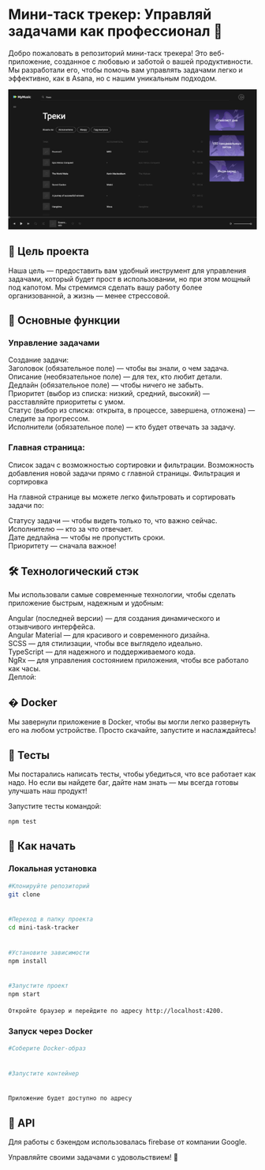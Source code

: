 # Мини-таск трекер: Управляй задачами как профессионал 🚀

Добро пожаловать в репозиторий мини-таск трекера! Это веб-приложение, созданное с любовью и заботой о вашей продуктивности. Мы разработали его, чтобы помочь вам управлять задачами легко и эффективно, как в Asana, но с нашим уникальным подходом.

![app_screenshot](https://github.com/SurPrizoV/angular-music-app/blob/main/public/assets/screenshot.png?raw=true)

## 🎯 Цель проекта

Наша цель — предоставить вам удобный инструмент для управления задачами, который будет прост в использовании, но при этом мощный под капотом. Мы стремимся сделать вашу работу более организованной, а жизнь — менее стрессовой.

## 🌟 Основные функции

### Управление задачами

Создание задачи:  
Заголовок (обязательное поле) — чтобы вы знали, о чем задача.  
Описание (необязательное поле) — для тех, кто любит детали.  
Дедлайн (обязательное поле) — чтобы ничего не забыть.  
Приоритет (выбор из списка: низкий, средний, высокий) — расставляйте приоритеты с умом.  
Статус (выбор из списка: открыта, в процессе, завершена, отложена) — следите за прогрессом.  
Исполнители (обязательное поле) — кто будет отвечать за задачу.  

### Главная страница:
Список задач с возможностью сортировки и фильтрации.
Возможность добавления новой задачи прямо с главной страницы.
Фильтрация и сортировка

На главной странице вы можете легко фильтровать и сортировать задачи по:

Статусу задачи — чтобы видеть только то, что важно сейчас.  
Исполнителю — кто за что отвечает.  
Дате дедлайна — чтобы не пропустить сроки.  
Приоритету — сначала важное!  

## 🛠️ Технологический стэк

Мы использовали самые современные технологии, чтобы сделать приложение быстрым, надежным и удобным:

Angular (последней версии) — для создания динамического и отзывчивого интерфейса.  
Angular Material — для красивого и современного дизайна.  
SCSS — для стилизации, чтобы все выглядело идеально.  
TypeScript — для надежного и поддерживаемого кода.  
NgRx — для управления состоянием приложения, чтобы все работало как часы.  
Деплой: 


## � Docker

Мы завернули приложение в Docker, чтобы вы могли легко развернуть его на любом устройстве. Просто скачайте, запустите и наслаждайтесь!

## 🧪 Тесты

Мы постарались написать тесты, чтобы убедиться, что все работает как надо. Но если вы найдете баг, дайте нам знать — мы всегда готовы улучшать наш продукт!

Запустите тесты командой:
```bash
npm test
```

## 🚀 Как начать

### Локальная установка

```bash
#Клонируйте репозиторий
git clone 


#Переход в папку проекта
cd mini-task-tracker


#Установите зависимости
npm install


#Запустите проект
npm start

Откройте браузер и перейдите по адресу http://localhost:4200.
```

### Запуск через Docker

```bash
#Соберите Docker-образ


#Запустите контейнер


Приложение будет доступно по адресу 
```

## 📜 API

Для работы с бэкендом использовалась firebase от компании Google.

Управляйте своими задачами с удовольствием! 🎉